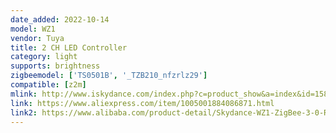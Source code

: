 ```yaml
---
date_added: 2022-10-14
model: WZ1
vendor: Tuya
title: 2 CH LED Controller 
category: light
supports: brightness
zigbeemodel: ['TS0501B', '_TZB210_nfzrlz29']
compatible: [z2m]
mlink: http://www.iskydance.com/index.php?c=product_show&a=index&id=1583
link: https://www.aliexpress.com/item/1005001884086871.html
link2: https://www.alibaba.com/product-detail/Skydance-WZ1-ZigBee-3-0-RF_1600171202870.html
---
```

